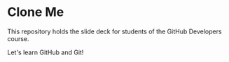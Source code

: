 # Clone Me

This repository holds the slide deck for students of the GitHub Developers course. 

Let's learn GitHub and Git!
